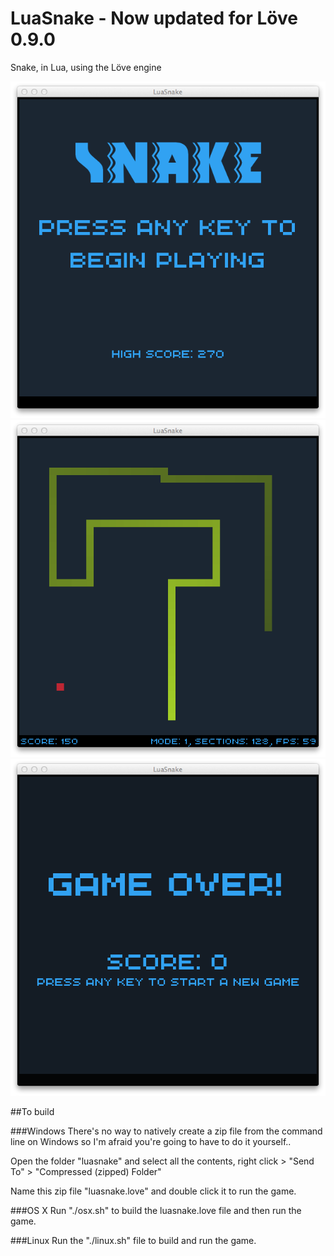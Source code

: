 LuaSnake - Now updated for Löve 0.9.0
========

Snake, in Lua, using the Löve engine

![image](docs/title.png)
![image](docs/playing.png)
![image](docs/gameover.png)

##To build

###Windows
There's no way to natively create a zip file from the command line on Windows so I'm afraid you're going to have to do it yourself..

Open the folder "luasnake" and select all the contents, right click > "Send To" > "Compressed (zipped) Folder"

Name this zip file "luasnake.love" and double click it to run the game.

###OS X
Run "./osx.sh" to build the luasnake.love file and then run the game.

###Linux
Run the "./linux.sh" file to build and run the game.

